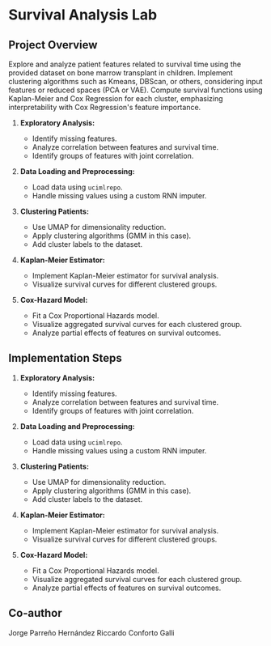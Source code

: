 # Survival Analysis Lab

## Project Overview

Explore and analyze patient features related to survival time using the provided dataset on bone marrow transplant in children. Implement clustering algorithms such as Kmeans, DBScan, or others, considering input features or reduced spaces (PCA or VAE). Compute survival functions using Kaplan-Meier and Cox Regression for each cluster, emphasizing interpretability with Cox Regression's feature importance.

1. **Exploratory Analysis:**
   - Identify missing features.
   - Analyze correlation between features and survival time.
   - Identify groups of features with joint correlation.

2. **Data Loading and Preprocessing:**
   - Load data using `ucimlrepo`.
   - Handle missing values using a custom RNN imputer.

3. **Clustering Patients:**
   - Use UMAP for dimensionality reduction.
   - Apply clustering algorithms (GMM in this case).
   - Add cluster labels to the dataset.

4. **Kaplan-Meier Estimator:**
   - Implement Kaplan-Meier estimator for survival analysis.
   - Visualize survival curves for different clustered groups.

5. **Cox-Hazard Model:**
   - Fit a Cox Proportional Hazards model.
   - Visualize aggregated survival curves for each clustered group.
   - Analyze partial effects of features on survival outcomes.

## Implementation Steps

1. **Exploratory Analysis:**
   - Identify missing features.
   - Analyze correlation between features and survival time.
   - Identify groups of features with joint correlation.

2. **Data Loading and Preprocessing:**
   - Load data using `ucimlrepo`.
   - Handle missing values using a custom RNN imputer.

3. **Clustering Patients:**
   - Use UMAP for dimensionality reduction.
   - Apply clustering algorithms (GMM in this case).
   - Add cluster labels to the dataset.

4. **Kaplan-Meier Estimator:**
   - Implement Kaplan-Meier estimator for survival analysis.
   - Visualize survival curves for different clustered groups.

5. **Cox-Hazard Model:**
   - Fit a Cox Proportional Hazards model.
   - Visualize aggregated survival curves for each clustered group.
   - Analyze partial effects of features on survival outcomes.

## Co-author
Jorge Parreño Hernández
Riccardo Conforto Galli

